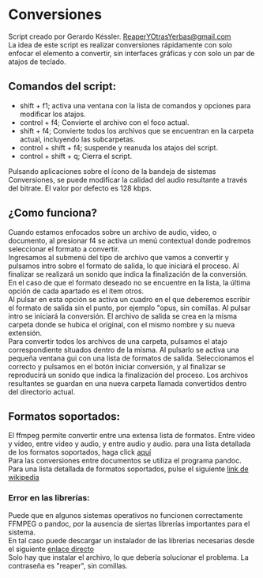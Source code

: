 ﻿# Conversiones

Script creado por Gerardo Késsler. [ReaperYOtrasYerbas@gmail.com](mailTo:ReaperYOtrasYerbas@gmail.com)  
La idea de este script es realizar conversiones rápidamente con solo enfocar el elemento a convertir, sin interfaces gráficas y con solo un par de atajos de teclado.  

## Comandos del script:

* shift + f1; activa una ventana con la lista de comandos y opciones para modificar los atajos.
* control + f4; Convierte el archivo con el foco actual.
* shift + f4; Convierte todos los archivos que se encuentran en la carpeta actual, incluyendo las subcarpetas.
* control + shift + f4; suspende y reanuda los atajos del script.
* control + shift + q; Cierra el script.

Pulsando aplicaciones sobre el ícono de la bandeja de sistemas Conversiones, se puede modificar la calidad del audio resultante a través del bitrate. El valor por defecto es 128 kbps.

## ¿Como funciona?

Cuando estamos enfocados sobre un archivo de audio, video, o documento, al presionar f4 se activa un menú contextual donde podremos seleccionar el formato a convertir.  
Ingresamos al submenú del tipo de archivo que vamos a convertir y pulsamos intro sobre el formato de salida, lo que iniciará el proceso. Al finalizar se realizará un sonido que indica la finalización de la conversión.  
En el caso de que el formato deseado no se encuentre en la lista, la última opción de cada apartado es el ítem otros.  
Al pulsar en esta opción se activa un cuadro en el que deberemos escribir el formato de salida sin el punto, por ejemplo "opus, sin comillas. Al  pulsar intro se iniciará la conversión. El archivo de salida se crea en la misma carpeta donde se hubica el original, con el mismo nombre y su nueva extensión.  
Para convertir todos los archivos de una carpeta, pulsamos el atajo correspondiente situados dentro de la misma. Al pulsarlo se activa una pequeña ventana gui con una lista de formatos de salida. Seleccionamos el correcto y pulsamos en el botón iniciar conversión, y al finalizar se reproducirá un sonido que indica la finalización del proceso. Los archivos resultantes se guardan en una nueva carpeta llamada convertidos dentro del directorio actual.  

## Formatos soportados:

El ffmpeg permite convertir entre una extensa lista de formatos. Entre video y video, entre video y audio, y entre audio y audio.
para una lista detallada de los formatos soportados, haga click 
[aquí](https://es.wikipedia.org/wiki/FFmpeg)  
Para las conversiones entre documentos se utiliza el programa pandoc. Para una lista detallada de formatos soportados, pulse el siguiente
[link de wikipedia](https://es.wikipedia.org/wiki/Pandoc)  

### Error en las librerías:

Puede que en algunos sistemas operativos no funcionen correctamente FFMPEG o pandoc, por la ausencia de siertas librerías importantes para el sistema.  
En tal caso puede descargar un instalador de las librerías necesarias desde el siguiente
[enlace directo](https://www.mediafire.com/file/0a6bpgnr9rhf4kp/MPVCI_2.5_setup.rar/file)  
 Solo hay que instalar el archivo, lo que debería solucionar el problema.
La contraseña es "reaper", sin comillas.

